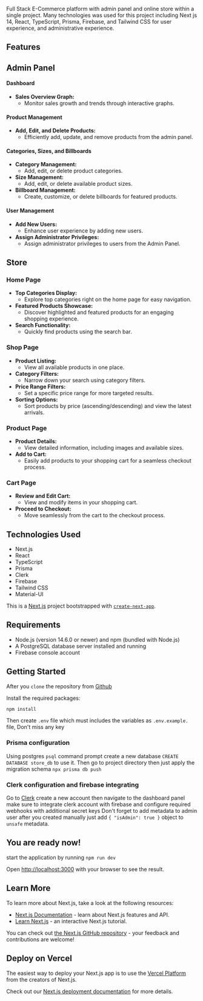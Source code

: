 Full Stack E-Commerce platform with admin panel and online store within a single project. Many technologies was used for this project including Next js 14, React, TypeScript, Prisma, Firebase, and Tailwind CSS for user experience, and administrative experience.

## Features

## Admin Panel

#### Dashboard

- **Sales Overview Graph:**
  - Monitor sales growth and trends through interactive graphs.

#### Product Management

- **Add, Edit, and Delete Products:**
  - Efficiently add, update, and remove products from the admin panel.

#### Categories, Sizes, and Billboards

- **Category Management:**
  - Add, edit, or delete product categories.
- **Size Management:**
  - Add, edit, or delete available product sizes.
- **Billboard Management:**
  - Create, customize, or delete billboards for featured products.

#### User Management

- **Add New Users:**
  - Enhance user experience by adding new users.
- **Assign Administrator Privileges:**
  - Assign administrator privileges to users from the Admin Panel.
 
## Store

### Home Page

- **Top Categories Display:**
  - Explore top categories right on the home page for easy navigation.
- **Featured Products Showcase:**
  - Discover highlighted and featured products for an engaging shopping experience.
- **Search Functionality:**
  - Quickly find products using the search bar.

### Shop Page

- **Product Listing:**
  - View all available products in one place.
- **Category Filters:**
  - Narrow down your search using category filters.
- **Price Range Filters:**
  - Set a specific price range for more targeted results.
- **Sorting Options:**
  - Sort products by price (ascending/descending) and view the latest arrivals.
  
### Product Page

- **Product Details:**
  - View detailed information, including images and available sizes.
- **Add to Cart:**
  - Easily add products to your shopping cart for a seamless checkout process.

### Cart Page

- **Review and Edit Cart:**
  - View and modify items in your shopping cart.
- **Proceed to Checkout:**
  - Move seamlessly from the cart to the checkout process.
 

## Technologies Used
- Next.js
- React
- TypeScript
- Prisma
- Clerk
- Firebase
- Tailwind CSS
- Material-UI


This is a [Next.js](https://nextjs.org/) project bootstrapped with [`create-next-app`](https://github.com/vercel/next.js/tree/canary/packages/create-next-app).

## Requirements
- Node.js (version 14.6.0 or newer) and npm (bundled with Node.js)
- A PostgreSQL database server installed and running
- Firebase console account

## Getting Started
After you ``clone`` the repository from [Github](https://github.com/A7madBashir/next-js-ecommerce-app-have-break.git)

Install the required packages:

```bash
npm install
```

Then create ``.env`` file which must includes the variables as ``.env.example.`` file, Don't miss any key

### Prisma configuration
Using postgres ``psql`` command prompt create a new database ``CREATE DATABASE store_db`` to use it.
Then go to project directory then just apply the migration schema ``npx prisma db push``

### Clerk configuration and firebase integrating
Go to [Clerk](https://clerk.com) create a new account then navigate to the dashboard panel make sure to integrate clerk account with firebase and configure required webhooks with additional secret keys
Don't forget to add metadata to admin user after you created manually just add ``{ "isAdmin": true }`` object to ``unsafe`` metadata.

## You are ready now!
start the application by  running ``npm run dev`` 

Open [http://localhost:3000](http://localhost:3000) with your browser to see the result.


## Learn More
To learn more about Next.js, take a look at the following resources:

- [Next.js Documentation](https://nextjs.org/docs) - learn about Next.js features and API.
- [Learn Next.js](https://nextjs.org/learn) - an interactive Next.js tutorial.

You can check out [the Next.js GitHub repository](https://github.com/vercel/next.js/) - your feedback and contributions are welcome!

## Deploy on Vercel

The easiest way to deploy your Next.js app is to use the [Vercel Platform](https://vercel.com/new?utm_medium=default-template&filter=next.js&utm_source=create-next-app&utm_campaign=create-next-app-readme) from the creators of Next.js.

Check out our [Next.js deployment documentation](https://nextjs.org/docs/deployment) for more details.
